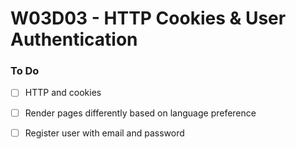 # W03D03 - HTTP Cookies & User Authentication

### To Do
- [ ] HTTP and cookies
- [ ] Render pages differently based on language preference
- [ ] Register user with email and password



























# 
